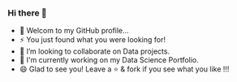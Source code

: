 ### Hi there 👋
- 💬 Welcom to my GitHub profile...
- ⚡ You just found what you were looking for!
- 👯 I’m looking to collaborate on Data projects.
- 🔭 I'm currently working on my Data Science Portfolio.
- 😄 Glad to see you! Leave a ⭐️ & fork if you see what you like !!!


<!--
**hosamn/hosamn** is a ✨ _special_ ✨ repository because its `README.md` (this file) appears on your GitHub profile.

Here are some ideas to get you started:

- 🔭 I’m currently working on ...
- 🌱 I’m currently learning ...
- 🤔 I’m looking for help with ...
- 💬 Ask me about ...
- 📫 How to reach me: ...
- 😄 Pronouns: ...
- ⚡ Fun fact: ...
-->
